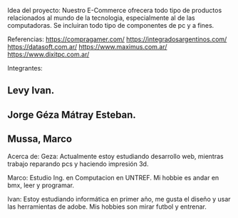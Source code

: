 Idea del proyecto:
Nuestro E-Commerce ofrecera todo tipo de productos relacionados al mundo de la tecnologia, especialmente al de las computadoras. Se incluiran todo tipo de componentes de pc y a fines.

Referencias:
https://compragamer.com/
https://integradosargentinos.com/
https://datasoft.com.ar/
https://www.maximus.com.ar/
https://www.dixitpc.com.ar/

Integrantes:
## Levy Ivan. 
## Jorge Géza Mátray Esteban. 
## Mussa, Marco 

Acerca de: 
Geza: Actualmente estoy estudiando desarrollo web, mientras trabajo reparando pcs y haciendo impresión 3d. 

Marco: Estudio Ing. en Computacion en UNTREF. Mi hobbie es andar en bmx, leer y programar.

Ivan: Estoy estudiando informática en primer año, me gusta el diseño y usar las herramientas de adobe. Mis hobbies son mirar futbol y entrenar. 
